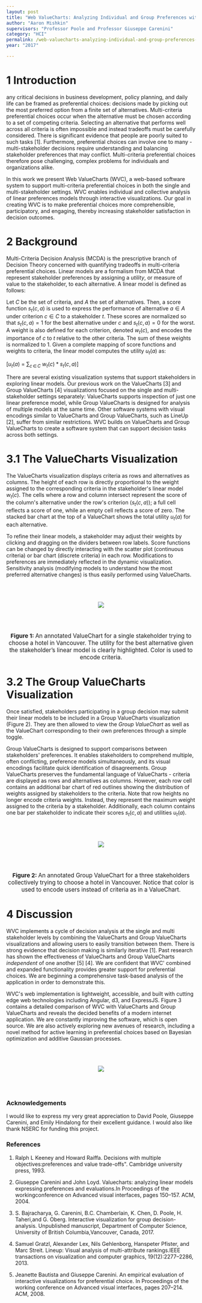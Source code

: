 ```yaml
---
layout: post
title: "Web ValueCharts: Analyzing Individual and Group Preferences with Interactive, Web-based Visualizations"
author: "Aaron Mishkin"
supervisors: "Professor Poole and Professor Giuseppe Carenini"
category: "HCI"
permalink: /web-valuecharts-analyzing-individual-and-group-preferences-with-interactive-web-based-visualizations 
year: "2017"

---
```


1 Introduction
===

any critical decisions in business development, policy planning, and daily life can be framed as preferential choices: decisions made by picking out the most preferred option from a finite set of alternatives. Multi-criteria preferential choices occur when the alternative must be chosen according to a set of competing criteria. Selecting an alternative that performs well across all criteria is often impossible and instead tradeoffs must be carefully considered. There is significant evidence that people are poorly suited to such tasks [1]. Furthermore, preferential choices can involve one to many - multi-stakeholder decisions require understanding and balancing stakeholder preferences that may conflict. Multi-criteria preferential choices therefore pose challenging, complex problems for individuals and organizations alike.

In this work we present Web ValueCharts (WVC), a web-based software system to support multi-criteria preferential choices in both the single and multi-stakeholder settings. WVC enables individual and collective analysis of linear preferences models through interactive visualizations. Our goal in creating WVC is to make preferential choices more comprehensible, participatory, and engaging, thereby increasing stakeholder satisfaction in decision outcomes.


2 Background
===


Multi-Criteria Decision Analysis (MCDA) is the prescriptive branch of Decision Theory concerned with quantifying tradeoffs in multi-criteria preferential choices. Linear models are a formalism from MCDA that represent stakeholder preferences by assigning a $utility$, or measure of value to the stakeholder, to each alternative. A linear model is defined as follows:

Let $C$ be the set of criteria, and $A$ the set of alternatives. Then, a score function $s_{t}(c, a)$ is used to express the performance of alternative $a \in A$ under criterion $c \in C$ to a stakeholder $t$. These scores are normalized so that $s_{t}(c, a) = 1$ for the best alternative under $c$ and $s_{t}(c, a) = 0$ for the worst. A weight is also defined for each criterion, denoted $w_{t}(c)$, and encodes the importance of $c$ to $t$ relative to the other criteria. The sum of these weights is normalized to 1. Given a complete mapping of score functions and weights to criteria, the linear model computes the utility $u_{t}(a)$ as:

$[u_t(a)$ = $\sum_{c \, \in \, C}$ $w_t(c)*s_t(c,a)]$

There are several existing visualization systems that support stakeholders in exploring linear models. Our previous work on the ValueCharts [3] and Group ValueCharts [4] visualizations focused on the single and multi-stakeholder settings separately: ValueCharts supports inspection of just one linear preference model, while Group ValueCharts is designed for analysis of multiple models at the same time. Other software systems with visual encodings similar to ValueCharts and Group ValueCharts, such as LineUp [2], suffer from similar restrictions. WVC builds on ValueCharts and Group ValueCharts to create a software system that can support decision tasks across both settings.



3.1 The ValueCharts Visualization
===

The ValueCharts visualization displays criteria as rows and alternatives as columns. The height of each row is directly proportional to the weight assigned to the corresponding criteria in the stakeholder's linear model $w_t(c)$. The cells where a row and column intersect represent the score of the column's alternative under the row's criterion ($s_t(c, a)$); a full cell reflects a score of one, while an empty cell reflects a score of zero. The stacked bar chart at the top of a ValueChart shows the total utility $u_t(a)$ for each alternative.

To refine their linear models, a stakeholder may adjust their weights by clicking and dragging on the dividers between row labels. Score functions can be changed by directly interacting with the scatter plot (continuous criteria) or bar chart (discrete criteria) in each row. Modifications to preferences are immediately reflected in the dynamic visualization. Sensitivity analysis (modifying models to understand how the most preferred alternative changes) is thus easily performed using ValueCharts.


<p style="text-align: center;">
	<img align="middle" style="margin:50" src="{{ site.baseurl }}/assets/2017/A.Mishkin/valuechart.png"/>
</p>

<p style="text-align:center;font-size:0.95rem"><b>Figure 1: </b>An annotated ValueChart for a single stakeholder trying to choose a hotel in Vancouver. The utility for the best alternative given the stakeholder’s linear model is clearly highlighted. Color is used to encode criteria.</p>

3.2 The Group ValueCharts Visualization
===

Once satisfied, stakeholders participating in a group decision may submit their linear models to be included in a Group ValueCharts visualization (Figure 2). They are then allowed to view the $Group$ $ValueChart$ as well as the ValueChart corresponding to their own preferences through a simple toggle.

Group ValueCharts is designed to support comparisons between stakeholders' preferences. It enables stakeholders to comprehend multiple, often conflicting, preference models simultaneously, and its visual encodings facilitate quick identification of disagreements. Group ValueCharts preserves the fundamental language of ValueCharts - criteria are displayed as rows and alternatives as columns. However, each row cell contains an additional bar chart of red outlines showing the distribution of weights assigned by stakeholders to the criteria. Note that row heights no longer encode criteria weights. Instead, they represent the maximum weight assigned to the criteria by a stakeholder. Additionally, each column contains one bar per stakeholder to indicate their scores $s_t(c,a)$ and utilities $u_t(a)$.


<p style="text-align: center;">
	<img align="middle" style="margin:50" src="{{ site.baseurl }}/assets/2017/A.Mishkin/group_valuechart.png"/>
</p>

<p style="text-align:center;font-size:0.95rem"><b>Figure 2: </b>An annotated Group ValueChart for a three stakeholders collectively trying to choose a hotel in Vancouver. Notice that color is used to encode users instead of criteria as in a ValueChart.</p>


4 Discussion
===

WVC implements a cycle of decision analysis at the single and multi stakeholder levels by combining the ValueCharts and Group ValueCharts visualizations and allowing users to easily transition between them. There is strong evidence that decision making is similarly iterative [1]. Past research has shown the effectiveness of ValueCharts and Group ValueCharts $independent$ of one another [5] [4]. We are confident that WVC' combined and expanded functionality provides greater support for preferential choices. We are beginning a comprehensive task-based analysis of the application in order to demonstrate this.

WVC's web implementation is lightweight, accessible, and built with cutting edge web technologies including Angular, d3, and ExpressJS. Figure 3 contains a detailed comparison of WVC with ValueCharts and Group ValueCharts and reveals the decided benefits of a modern internet application. We are constantly improving the software, which is open source. We are also actively exploring new avenues of research, including a novel method for active learning in preferential choices based on Bayesian optimization and additive Gaussian processes.

<p style="text-align: center;">
	<img align="middle" style="margin:50" src="{{ site.baseurl }}/assets/2017/A.Mishkin/table.png"/>
</p>

### Acknowledgements
I would like to express my very great appreciation to David Poole, Giuseppe Carenini, and Emily Hindalong for their excellent guidance. I would also like thank NSERC for funding this project.

### References

1. Ralph L Keeney and Howard Raiffa. Decisions with multiple objectives:preferences and value trade-offs". Cambridge university press, 1993.

2. Giuseppe Carenini and John Loyd. Valuecharts: analyzing linear models expressing preferences and evaluations.In Proceedings of the workingconference on Advanced visual interfaces, pages 150–157. ACM, 2004.

3. S. Bajracharya, G. Carenini, B.C. Chamberlain, K. Chen, D. Poole, H. Taheri,and G. Oberg. Interactive visualization for group decision-analysis. Unpublished manuscript, Department of Computer Science, University of British Columbia,Vancouver, Canada, 2017.

4. Samuel Gratzl, Alexander Lex, Nils Gehlenborg, Hanspeter Pfister, and Marc Streit. Lineup: Visual analysis of multi-attribute rankings.IEEE transactions on visualization and computer graphics, 19(12):2277–2286, 2013.

5. Jeanette Bautista and Giuseppe Carenini. An empirical evaluation of interactive visualizations for preferential choice. In Proceedings of the working conference on Advanced visual interfaces, pages 207–214. ACM, 2008.
